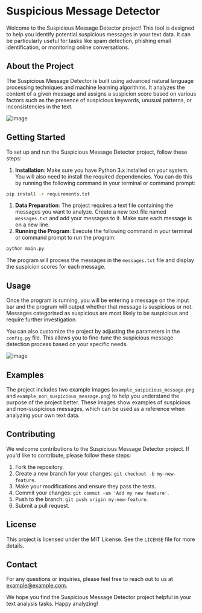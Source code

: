 # Suspicious Message Detector

Welcome to the Suspicious Message Detector project! This tool is designed to help you identify potential suspicious messages in your text data. It can be particularly useful for tasks like spam detection, phishing email identification, or monitoring online conversations.

## About the Project

The Suspicious Message Detector is built using advanced natural language processing techniques and machine learning algorithms. It analyzes the content of a given message and assigns a suspicion score based on various factors such as the presence of suspicious keywords, unusual patterns, or inconsistencies in the text.

![image](https://stemettes.org/zine/wp-content/uploads/sites/3/2021/09/giphy-2-4.gif)

## Getting Started

To set up and run the Suspicious Message Detector project, follow these steps:

1. **Installation**: Make sure you have Python 3.x installed on your system. You will also need to install the required dependencies. You can do this by running the following command in your terminal or command prompt:
```bash
pip install -r requirements.txt
```
1. **Data Preparation**: The project requires a text file containing the messages you want to analyze. Create a new text file named `messages.txt` and add your messages to it. Make sure each message is on a new line.
2. **Running the Program**: Execute the following command in your terminal or command prompt to run the program:
```bash
python main.py
```
The program will process the messages in the `messages.txt` file and display the suspicion scores for each message.

## Usage

Once the program is running, you will be entering a message on the input bar and the program will output whether that message is suspicious or not. Messages categorised as suspicious are most likely to be suspicious and require further investigation.

You can also customize the project by adjusting the parameters in the `config.py` file. This allows you to fine-tune the suspicious message detection process based on your specific needs.

![image](https://www.gizchina.com/wp-content/uploads/images/2020/04/Warning.png)

## Examples

The project includes two example images (`example_suspicious_message.png` and `example_non_suspicious_message.png`) to help you understand the purpose of the project better. These images show examples of suspicious and non-suspicious messages, which can be used as a reference when analyzing your own text data.

## Contributing

We welcome contributions to the Suspicious Message Detector project. If you'd like to contribute, please follow these steps:

1. Fork the repository.
2. Create a new branch for your changes: `git checkout -b my-new-feature`.
3. Make your modifications and ensure they pass the tests.
4. Commit your changes: `git commit -am 'Add my new feature'`.
5. Push to the branch: `git push origin my-new-feature`.
6. Submit a pull request.

## License

This project is licensed under the MIT License. See the `LICENSE` file for more details.

## Contact

For any questions or inquiries, please feel free to reach out to us at [example@example.com](mailto:example@example.com).

We hope you find the Suspicious Message Detector project helpful in your text analysis tasks. Happy analyzing!
